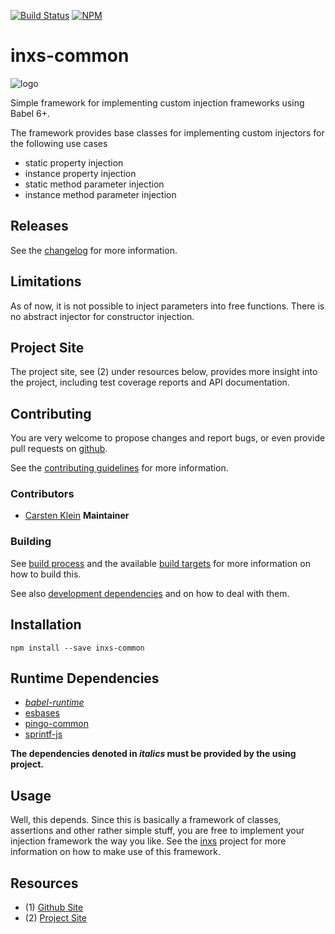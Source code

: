 [![Build Status](https://travis-ci.org/coldrye-es/inxs-common.svg?branch=master)](https://travis-ci.org/coldrye-es/inxs-common)
[![NPM](https://nodei.co/npm/inxs-common.png?mini=true)](https://nodei.co/npm/inxs-common/)

# inxs-common

![logo](https://raw.githubusercontent.com/coldrye-es/inxs-artwork/master/dist/logo.png)

Simple framework for implementing custom injection frameworks using Babel 6+.

The framework provides base classes for implementing custom injectors for the
following use cases

 - static property injection
 - instance property injection
 - static method parameter injection
 - instance method parameter injection


## Releases

See the [changelog](https://github.com/coldrye-es/inxs-common/blob/master/CHANGELOG.md) for more information.


## Limitations

As of now, it is not possible to inject parameters into free functions.
There is no abstract injector for constructor injection.


## Project Site

The project site, see (2) under resources below, provides more insight into the project,
including test coverage reports and API documentation.


## Contributing

You are very welcome to propose changes and report bugs, or even provide pull
requests on [github](https://github.com/coldrye-es/inxs-common).

See the [contributing guidelines](https://github.com/coldrye-es/inxs-common/blob/master/CONTRIBUTING.md) for more information.


### Contributors

 - [Carsten Klein](https://github.com/silkentrance) **Maintainer**


### Building

See [build process](https://github.com/coldrye-es/esmake#build-process) and the available [build targets](https://github.com/coldrye-es/esmake#makefilesoftwarein)
for more information on how to build this.

See also [development dependencies](https://github.com/coldrye-es/esmake#development-dependencies) and on how to deal with them.


## Installation

``npm install --save inxs-common``


## Runtime Dependencies

 - _[babel-runtime](https://github.com/babel/babel)_
 - [esbases](https://github.com/coldrye-es/esbases)
 - [pingo-common](https://github.com/coldrye-es/pingo-common)
 - [sprintf-js](https://github.com/alexei/sprintf.js)

**The dependencies denoted in _italics_ must be provided by the using project.**


## Usage

Well, this depends. Since this is basically a framework of classes, assertions
and other rather simple stuff, you are free to implement your injection framework
the way you like. See the [inxs](https://github.com/coldrye-es/inxs) project for
more information on how to make use of this framework.


## Resources

 - (1) [Github Site](https://github.com/coldrye-es/inxs-common)
 - (2) [Project Site](http://inxs.es.coldrye.eu)

